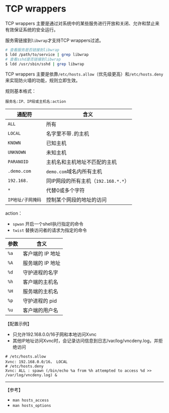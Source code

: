 # TCP wrappers

TCP wrappers 主要是通过对系统中的某些服务进行开放和关闭、允许和禁止来有效保证系统的安全运行。

服务需链接到`libwrap`才支持TCP wrappers过滤。

``` Bash
# 查看服务是否链接到libwrap
$ ldd /path/to/service | grep libwrap
# 查看sshd是否链接到libwrap
$ ldd /usr/sbin/sshd | grep libwrap
```

TCP wrappers 主要是依靠`/etc/hosts.allow`（优先级更高）和`/etc/hosts.deny`来实现防火墙的功能，规则立即生效。

规则基本格式：

```
服务名:IP、IP段或主机名:action
```

|通配符|含义|
|---|---|
|`ALL`|所有|
|`LOCAL`|名字里不带`.`的主机|
|`KNOWN`|已知主机|
|`UNKNOWN`|未知主机|
|`PARANOID`|主机名和主机地址不匹配的主机|
|`.demo.com`|`demo.com`域名内所有主机|
|`192.168.`|同IP网段的所有主机（`192.168.*.*`）|
|`*`|代替0或多个字符|
|`IP地址/子网掩码`|控制某个网段的地址的访问|

action：

- `spwan` 开启一个shell执行指定的命令
- `twist` 替换访问者的请求为指定的命令

|参数|含义|
|---|---|
|`%a`|客户端的 IP 地址|
|`%A`|服务端的 IP 地址|
|`%d`|守护进程的名字|
|`%h`|客户端的主机名|
|`%H`|服务端的主机名|
|`%p`|守护进程的 pid|
|`%u`|客户端的用户名|

【配置示例】

- 只允许192.168.0.0/16子网和本地访问Xvnc
- 其他IP地址访问Xvnc时，会记录访问信息到日志/var/log/vncdeny.log，并拒绝访问
```
# /etc/hosts.allow
Xvnc: 192.168.0.0/16， LOCAL
# /etc/hosts.deny
Xvnc: ALL : spawn (/bin/echo %a from %h attempted to access %d >> /var/log/vncdeny.log) &
```

---

【参考】

- `man hosts_access`
- `man hosts_options`

